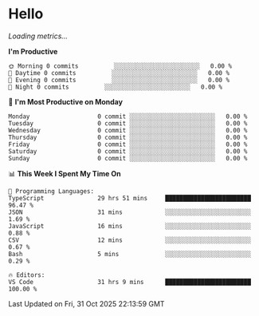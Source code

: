 # Hello

<!-- METRICS:START -->
<p><em>Loading metrics…</em></p>
<!-- METRICS:END -->

<!--START_SECTION:waka-->
**I'm Productive**

```text
🌞 Morning 0 commits          ░░░░░░░░░░░░░░░░░░░░░░░░   0.00 % 
🌆 Daytime 0 commits          ░░░░░░░░░░░░░░░░░░░░░░░░   0.00 % 
🌃 Evening 0 commits          ░░░░░░░░░░░░░░░░░░░░░░░░   0.00 % 
🌙 Night 0 commits          ░░░░░░░░░░░░░░░░░░░░░░░░   0.00 % 
```
📅 **I'm Most Productive on Monday**

```text
Monday                   0 commit ░░░░░░░░░░░░░░░░░░░░░░░░   0.00 % 
Tuesday                  0 commit ░░░░░░░░░░░░░░░░░░░░░░░░   0.00 % 
Wednesday                0 commit ░░░░░░░░░░░░░░░░░░░░░░░░   0.00 % 
Thursday                 0 commit ░░░░░░░░░░░░░░░░░░░░░░░░   0.00 % 
Friday                   0 commit ░░░░░░░░░░░░░░░░░░░░░░░░   0.00 % 
Saturday                 0 commit ░░░░░░░░░░░░░░░░░░░░░░░░   0.00 % 
Sunday                   0 commit ░░░░░░░░░░░░░░░░░░░░░░░░   0.00 % 
```

📊 **This Week I Spent My Time On**

```text
💬 Programming Languages: 
TypeScript               29 hrs 51 mins     ████████████████████████   96.47 % 
JSON                     31 mins            ░░░░░░░░░░░░░░░░░░░░░░░░   1.69 % 
JavaScript               16 mins            ░░░░░░░░░░░░░░░░░░░░░░░░   0.88 % 
CSV                      12 mins            ░░░░░░░░░░░░░░░░░░░░░░░░   0.67 % 
Bash                     5 mins             ░░░░░░░░░░░░░░░░░░░░░░░░   0.29 % 

🔥 Editors: 
VS Code                  31 hrs 9 mins      ████████████████████████   100.00 % 
```

 Last Updated on Fri, 31 Oct 2025 22:13:59 GMT
<!--END_SECTION:waka-->
